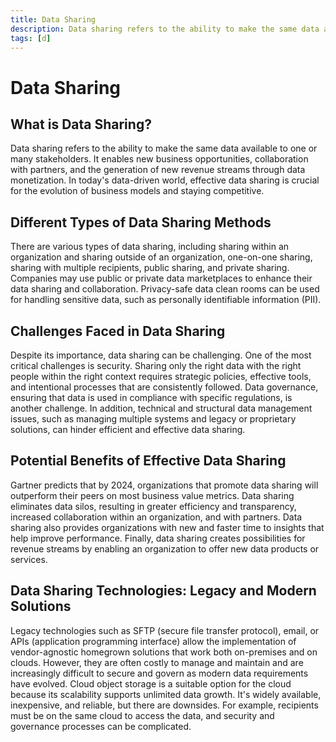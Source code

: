 ```yaml
---
title: Data Sharing
description: Data sharing refers to the ability to make the same data available to one or many stakeholders. It enables new business opportunities, collaboration with partners, and the generation of new revenue streams through data monetization.
tags: [d]
---
```


# Data Sharing

## What is Data Sharing?

Data sharing refers to the ability to make the same data available to one or many stakeholders. It enables new business opportunities, collaboration with partners, and the generation of new revenue streams through data monetization. In today's data-driven world, effective data sharing is crucial for the evolution of business models and staying competitive.

## Different Types of Data Sharing Methods

There are various types of data sharing, including sharing within an organization and sharing outside of an organization, one-on-one sharing, sharing with multiple recipients, public sharing, and private sharing. Companies may use public or private data marketplaces to enhance their data sharing and collaboration. Privacy-safe data clean rooms can be used for handling sensitive data, such as personally identifiable information (PII).

## Challenges Faced in Data Sharing

Despite its importance, data sharing can be challenging. One of the most critical challenges is security. Sharing only the right data with the right people within the right context requires strategic policies, effective tools, and intentional processes that are consistently followed. Data governance, ensuring that data is used in compliance with specific regulations, is another challenge. In addition, technical and structural data management issues, such as managing multiple systems and legacy or proprietary solutions, can hinder efficient and effective data sharing.

## Potential Benefits of Effective Data Sharing

Gartner predicts that by 2024, organizations that promote data sharing will outperform their peers on most business value metrics. Data sharing eliminates data silos, resulting in greater efficiency and transparency, increased collaboration within an organization, and with partners. Data sharing also provides organizations with new and faster time to insights that help improve performance. Finally, data sharing creates possibilities for revenue streams by enabling an organization to offer new data products or services.

## Data Sharing Technologies: Legacy and Modern Solutions

Legacy technologies such as SFTP (secure file transfer protocol), email, or APIs (application programming interface) allow the implementation of vendor-agnostic homegrown solutions that work both on-premises and on clouds. However, they are often costly to manage and maintain and are increasingly difficult to secure and govern as modern data requirements have evolved. Cloud object storage is a suitable option for the cloud because its scalability supports unlimited data growth. It's widely available, inexpensive, and reliable, but there are downsides. For example, recipients must be on the same cloud to access the data, and security and governance processes can be complicated.
